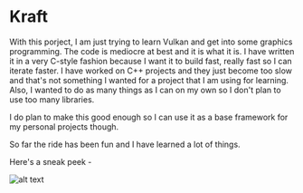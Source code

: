 # Kraft

With this porject, I am just trying to learn Vulkan and get into some graphics programming. The code is mediocre at best and it is what it is. I have written it in a very C-style fashion because I want it to build fast, really fast so I can iterate faster. I have worked on C++ projects and they just become too slow and that's not something I wanted for a project that I am using for learning. Also, I wanted to do as many things as I can on my own so I don't plan to use too many libraries. 

I do plan to make this good enough so I can use it as a base framework for my personal projects though.

So far the ride has been fun and I have learned a lot of things.

Here's a sneak peek -

![alt text](https://github.com/theunwisewolf/kraft_engine/blob/master/docs/KraftDemo.png?raw=true)